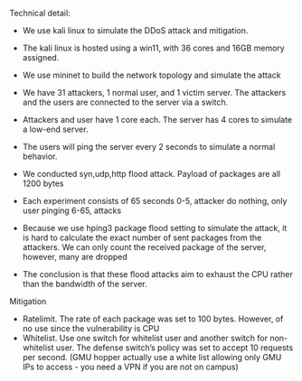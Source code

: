 Technical detail:

- We use kali linux to simulate the DDoS attack and mitigation.
- The kali linux is hosted using a win11, with 36 cores and 16GB memory assigned.
- We use mininet to build the network topology and simulate the attack
- We have 31 attackers, 1 normal user, and 1 victim server. The attackers and the users are connected to the server via a switch.
- Attackers and user have 1 core each. The server has 4 cores to simulate a low-end server.
- The users will ping the server every 2 seconds to simulate a normal behavior.
- We conducted syn,udp,http flood attack. Payload of packages are all 1200 bytes
- Each experiment consists of 65 seconds
  0-5, attacker do nothing, only user pinging
  6-65, attacks

- Because we use hping3 package flood setting to simulate the attack, it is hard to calculate the exact number of sent packages from the attackers.
  We can only count the received package of the server, however, many are dropped

- The conclusion is that these flood attacks aim to exhaust the CPU rather than the bandwidth of the server.

Mitigation

- Ratelimit. The rate of each package was set to 100 bytes. However, of no use since the vulnerability is CPU
- Whitelist. Use one switch for whitelist user and another switch for non-whitelist user.
  The defense switch’s policy was set to accept 10 requests per second.
  (GMU hopper actually use a white list allowing only GMU IPs to access - you need a VPN if you are not on campus)
